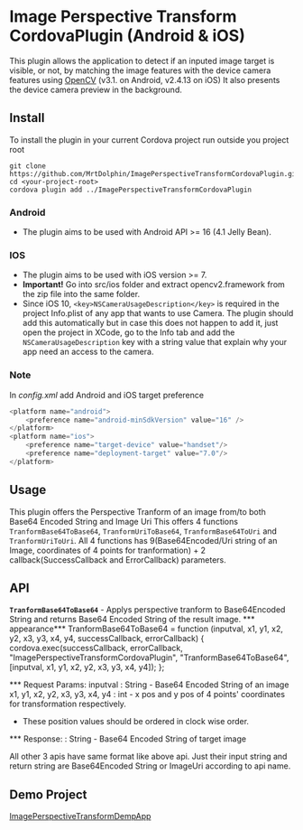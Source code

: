 # Image Perspective Transform CordovaPlugin (Android & iOS)
This plugin allows the application to detect if an inputed image target is visible, or not, by matching the image features with the device camera features using [OpenCV](http://opencv.org/) (v3.1. on Android, v2.4.13 on iOS)  It also presents the device camera preview in the background.

## Install
To install the plugin in your current Cordova project run outside you project root
```
git clone https://github.com/MrtDolphin/ImagePerspectiveTransformCordovaPlugin.git
cd <your-project-root>
cordova plugin add ../ImagePerspectiveTransformCordovaPlugin
```

### Android
- The plugin aims to be used with Android API >= 16 (4.1 Jelly Bean).

### IOS
- The plugin aims to be used with iOS version >= 7.
- **Important!** Go into src/ios folder and extract opencv2.framework from the zip file into the same folder.
- Since iOS 10, `<key>NSCameraUsageDescription</key>` is required in the project Info.plist of any app that wants to use Camera.
The plugin should add this automatically but in case this does not happen to add it, just open the project in XCode, go to the Info tab and add the `NSCameraUsageDescription` key with a string value that explain why your app need an access to the camera.

### Note
In *config.xml* add Android and iOS target preference
```javascript
<platform name="android">
    <preference name="android-minSdkVersion" value="16" />
</platform>
<platform name="ios">
    <preference name="target-device" value="handset"/>
    <preference name="deployment-target" value="7.0"/>
</platform>
```


## Usage

This plugin offers the  Perspective Tranform of an image from/to both Base64 Encoded String and Image Uri
This offers 4 functions `TranformBase64ToBase64`, `TranformUriToBase64`, `TranformBase64ToUri` and `TranformUriToUri`.
All 4 functions has 9(Base64Encoded/Uri string of an Image, coordinates of 4 points for tranformation) + 2 callback(SuccessCallback and ErrorCallback) parameters.

## API

**`TranformBase64ToBase64`** - Applys perspective tranform to Base64Encoded String and returns Base64 Encoded String of the result image.
*** appearance***
TranformBase64ToBase64 = function (inputval, x1, y1, x2, y2, x3, y3, x4, y4, successCallback, errorCallback) {
  cordova.exec(successCallback, errorCallback, "ImagePerspectiveTransformCordovaPlugin", "TranformBase64ToBase64", [inputval, x1, y1, x2, y2, x3, y3, x4, y4]);
};

*** Request Params:
inputval : String - Base64 Encoded String of an image
x1, y1, x2, y2, x3, y3, x4, y4 : int - x pos and y pos of 4 points' coordinates for transformation respectively.
* These position values should be ordered in clock wise order.

*** Response:
: String - Base64 Encoded String of target image


All other 3 apis have same format like above api.
Just their input string and return string are Base64Encoded String or ImageUri according to api name.


## Demo Project

[ImagePerspectiveTransformDempApp](https://github.com/MrtDolphin/ImagePerspectiveTransformDempApp)
